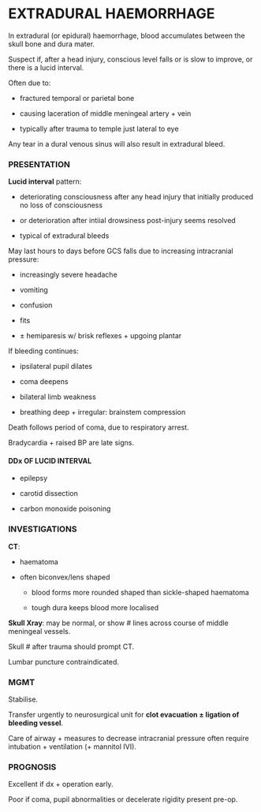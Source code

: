 # EXTRADURAL HAEMORRHAGE

In extradural (or epidural) haemorrhage, blood accumulates between the skull bone and dura mater.

Suspect if, after a head injury, conscious level falls or is slow to improve, or there is a lucid interval.

Often due to:

- fractured temporal or parietal bone

- causing laceration of middle meningeal artery + vein

- typically after trauma to temple just lateral to eye

Any tear in a dural venous sinus will also result in extradural bleed.


### PRESENTATION

**Lucid interval** pattern:

- deteriorating consciousness after any head injury that initially produced no loss of consciousness

- or deterioration after intiial drowsiness post-injury seems resolved

- typical of extradural bleeds

May last hours to days before GCS falls due to increasing intracranial pressure:

- increasingly severe headache

- vomiting

- confusion

- fits

- ± hemiparesis w/ brisk reflexes + upgoing plantar

If bleeding continues:

- ipsilateral pupil dilates

- coma deepens

- bilateral limb weakness 

- breathing deep + irregular: brainstem compression

Death follows period of coma, due to respiratory arrest.

Bradycardia + raised BP are late signs.

#### DDx OF LUCID INTERVAL

- epilepsy

- carotid dissection

- carbon monoxide poisoning

### INVESTIGATIONS

**CT**:

- haematoma

- often biconvex/lens shaped

	- blood forms more rounded shaped than sickle-shaped haematoma

	- tough dura keeps blood more localised

**Skull Xray**: may be normal, or show # lines across course of middle meningeal vessels.

Skull # after trauma should prompt CT.

Lumbar puncture contraindicated.

### MGMT

Stabilise.

Transfer urgently to neurosurgical unit for **clot evacuation ± ligation of bleeding vessel**.

Care of airway + measures to decrease intracranial pressure often require intubation + ventilation (+ mannitol IVI).

### PROGNOSIS

Excellent if dx + operation early.

Poor if coma, pupil abnormalities or decelerate rigidity present pre-op.